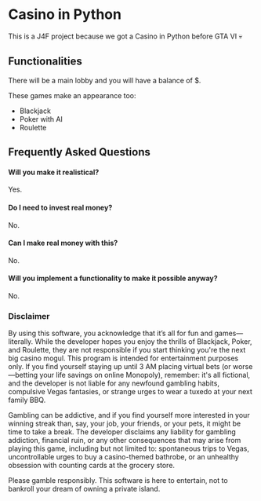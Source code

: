 # Casino in Python
This is a J4F project because we got a Casino in Python before GTA VI :skull:

## Functionalities
There will be a main lobby and you will have a balance of $.

These games make an appearance too:
- Blackjack
- Poker with AI
- Roulette

## Frequently Asked Questions
#### Will you make it realistical?
Yes.
#### Do I need to invest real money?
No.
#### Can I make real money with this?
No.
#### Will you implement a functionality to make it possible anyway?
No.

### Disclaimer
By using this software, you acknowledge that it’s all for fun and games—literally. While the developer hopes you enjoy the thrills of Blackjack, Poker, and Roulette, they are not responsible if you start thinking you're the next big casino mogul. This program is intended for entertainment purposes only. If you find yourself staying up until 3 AM placing virtual bets (or worse—betting your life savings on online Monopoly), remember: it's all fictional, and the developer is not liable for any newfound gambling habits, compulsive Vegas fantasies, or strange urges to wear a tuxedo at your next family BBQ.

Gambling can be addictive, and if you find yourself more interested in your winning streak than, say, your job, your friends, or your pets, it might be time to take a break. The developer disclaims any liability for gambling addiction, financial ruin, or any other consequences that may arise from playing this game, including but not limited to: spontaneous trips to Vegas, uncontrollable urges to buy a casino-themed bathrobe, or an unhealthy obsession with counting cards at the grocery store.

Please gamble responsibly. This software is here to entertain, not to bankroll your dream of owning a private island.
